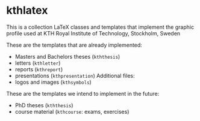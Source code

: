 # kthlatex
This is a collection LaTeX classes and templates that implement the graphic profile used at KTH Royal Institute of Technology, Stockholm, Sweden

These are the templates that are already implemented:
* Masters and Bachelors theses (`kththesis`)
* letters (`kthletter`)
* reports (`kthreport`)
* presentations (`kthpresentation`)
Additional files:
* logos and images (`kthsymbols`)

These are the templates we intend to implement in the future:
* PhD theses (`kththesis`)
* course material (`kthcourse`: exams, exercises)
